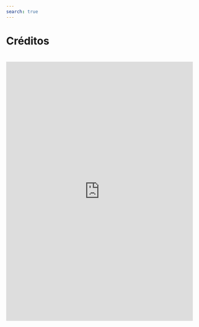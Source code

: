 ```yaml
---
search: true
---
```


# Créditos

<iframe src="https://widgets.modyo.com/personas/retail-loans" width="100%" height="700px" frameBorder="0" style="overflow:auto;margin-top:20px;"/>
